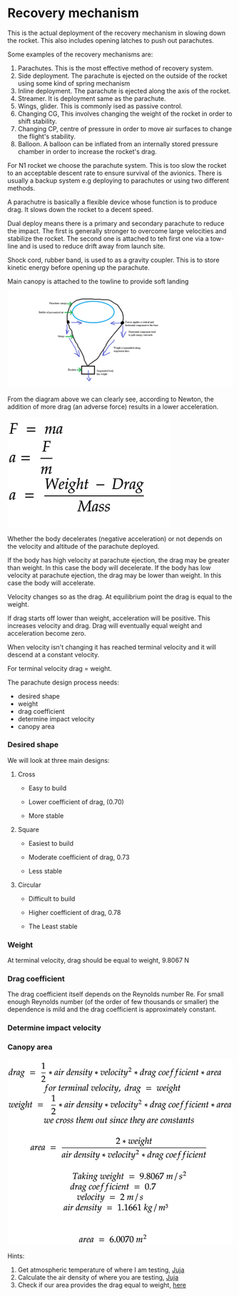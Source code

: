 # Recovery mechanism

This is the actual deployment of the recovery mechanism in slowing down the rocket. This also includes opening latches to push out parachutes.

Some examples of the recovery mechanisms are:

1. Parachutes. This is the most effective method of recovery system.
2. Side deployment. The parachute is ejected on the outside of the rocket using some kind of spring mechanism
3. Inline deployment. The parachute is ejected along the axis of the rocket.
4. Streamer. It is deployment same as the parachute.
5. Wings, glider. This is commonly ised as passive control.
6. Changing CG, This involves changing the weight of the rocket in order to shift stability.
7. Changing CP, centre of pressure in order to move air surfaces to change the flight's stability.
8. Balloon. A balloon can be inflated from an internally stored pressure chamber in order to increase the rocket's drag.

For N1 rocket we choose the parachute system. This is too slow the rocket to an acceptable descent rate to ensure survival of the avionics. There is usually a backup system e.g deploying to parachutes or using two different methods.

A parachutre is basically a flexible device whose function is to produce drag. It slows down the rocket to a decent speed.

Dual deploy means there is a primary and secondary parachute to reduce the impact. The first is generally stronger to overcome large velocities and stabilize the rocket. The second one is attached to teh first one via a tow-line and is used to reduce drift away from launch site.

Shock cord, rubber band, is used to as a gravity coupler. This is to store kinetic energy before opening up the parachute.

Main canopy is attached to the towline to provide soft landing

![Parachute Forces](img/parachuteForces.png)

From the diagram above we can clearly see, according to Newton, the addition of more drag (an adverse force) results in a lower acceleration.

![Newton Second Law](img/Newton2ndLaw.png)

Whether the body decelerates (negative acceleration) or not depends on the velocity and altitude of the parachute deployed.

If the body has high velocity at parachute ejection, the drag may be greater than weight.  In this case the body will decelerate. If the body has low velocity at parachute ejection, the drag may be lower than weight.  In this case the body will accelerate.

Velocity changes so as the drag. At equilibrium point the drag is equal to the weight.

If drag starts off lower than weight, acceleration will be positive. This increases velocity and drag. Drag will eventually equal weight and acceleration become zero.

When velocity isn't changing it has reached terminal velocity and it will descend at a constant velocity.

For terminal velocity drag = weight.

The parachute design process needs:

- desired shape
- weight
- drag coefficient
- determine impact velocity
- canopy area

### Desired shape

We will look at three main designs:

1. Cross

    - Easy to build

    - Lower coefficient of drag, (0.70)

    - More stable

2. Square

    - Easiest to build

    - Moderate coefficient of drag, 0.73

    - Less stable

3. Circular

    - Difficult to build

    - Higher coefficient of drag, 0.78

    - The Least stable

### Weight

At terminal velocity, drag should be equal to weight, 9.8067 N

### Drag coefficient

The drag coefficient itself depends on the Reynolds number Re. For small enough Reynolds number (of the order of few thousands or smaller) the dependence is mild and the drag coefficient is approximately constant.

### Determine impact velocity

### Canopy area

![Area calculation](img/areaCalc.png)

Hints:

1. Get atmospheric temperature of where I am testing, [Juja](https://www.accuweather.com/en/ke/juja/828638/hourly-weather-forecast/828638)
2. Calculate the air density of where you are testing, [Juja](https://www.omnicalculator.com/physics/air-density?c=KES&v=P:1013!hPa,Temp:28!C,aaa:1.000000000000000,T:11!C)
3. Check if our area provides the drag equal to weight, [here](https://www.omnicalculator.com/physics?c=USD&v=Cd:0.7,u:2!ms,rho:1.1661!kgm3,A:6.00702!m2)
